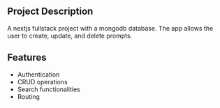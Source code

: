 ## Project Description

 A nextjs fullstack project with a mongodb database. The app allows the user to create, update, and delete prompts.

 ## Features

 - Authentication
 - CRUD operations
 - Search functionalities
 - Routing
 
